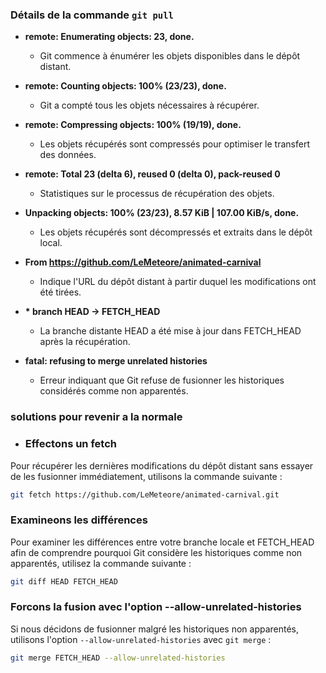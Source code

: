 ### Détails de la commande `git pull`

- **remote: Enumerating objects: 23, done.**
  - Git commence à énumérer les objets disponibles dans le dépôt distant.

- **remote: Counting objects: 100% (23/23), done.**
  - Git a compté tous les objets nécessaires à récupérer.

- **remote: Compressing objects: 100% (19/19), done.**
  - Les objets récupérés sont compressés pour optimiser le transfert des données.

- **remote: Total 23 (delta 6), reused 0 (delta 0), pack-reused 0**
  - Statistiques sur le processus de récupération des objets.

- **Unpacking objects: 100% (23/23), 8.57 KiB | 107.00 KiB/s, done.**
  - Les objets récupérés sont décompressés et extraits dans le dépôt local.

- **From https://github.com/LeMeteore/animated-carnival**
  - Indique l'URL du dépôt distant à partir duquel les modifications ont été tirées.

- **\* branch HEAD -> FETCH_HEAD**
  - La branche distante HEAD a été mise à jour dans FETCH_HEAD après la récupération.

- **fatal: refusing to merge unrelated histories**
  - Erreur indiquant que Git refuse de fusionner les historiques considérés comme non apparentés.



### solutions pour revenir a la normale 

- ### Effectons un fetch

Pour récupérer les dernières modifications du dépôt distant sans essayer de les fusionner immédiatement, utilisons la commande suivante :

```bash
git fetch https://github.com/LeMeteore/animated-carnival.git

```

### Examineons les différences

Pour examiner les différences entre votre branche locale et FETCH_HEAD afin de comprendre pourquoi Git considère les historiques comme non apparentés, utilisez la commande suivante :

```bash
git diff HEAD FETCH_HEAD
```
### Forcons  la fusion avec l'option --allow-unrelated-histories

Si nous décidons de fusionner malgré les historiques non apparentés, utilisons l'option `--allow-unrelated-histories` avec `git merge` :

```bash
git merge FETCH_HEAD --allow-unrelated-histories
```


